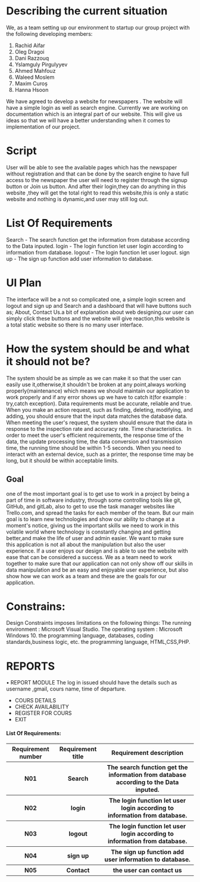 # Describing the current situation
We, as a team setting up our environment to startup our group project with the following developing members:
1. Rachid Aifar
2. Oleg Dragoi
3. Dani Razzouq
4. Yslamguly Pirgulyyev
5. Ahmed Mahfouz
6. Waleed Moslem
7. Maxim Curoș
8. Hanna Hsoon

We have agreed to develop a website for newspapers  . The website will have a simple login as well as search engine. Currently we are working on documentation which is an integral part of our website. This will give us ideas so that we will have a better understanding when it comes to implementation of our project.

# Script

User will be able to see the available pages which has the newspaper without registration and that can be done by the search engine
 to have full access to the newspaper the user will need to register through the signup button or Join us button. 
 And after their login,they can do anything in this website ,they will get the total right to read this website,this is only a static website and nothing is dynamic,and user may still log out.
# List Of Requirements

Search - The search function get the information from database according to the Data inputed.
login - The login function let user login according to information from database.
logout - The login function let user logout.
sign up - The sign up function add user information to database.

# UI Plan
The interface will be a not so complicated one, a simple login screen and logout and sign up and Search and a dashboard that will have buttons such as;
About, Contact Us.a bit of explanation about web designing.our user can simply click these buttons and the website will give reaction,this website is a total static website so there is no many user interface.

# How the system should be and what it should not be?  
The system should be as simple as we can make it so that the user can easily use it,otherwise,it shouldn't be broken at any point,always working properly(maintenance) which means we should maintain our application to work properly and if any error shows up we have to catch it(for example : try,catch exception).
Data requirements must be accurate, reliable and true. When you make an action request, such as finding, deleting, modifying, and adding, you should ensure that the input data matches the database data. When meeting the user's request, the system should ensure that the data in response to the inspection rate and accuracy rate.
Time characteristics.  In order to meet the user's efficient requirements, the response time of the data, the update processing time, the data conversion and transmission time, the running time should be within 1-5 seconds. When you need to interact with an external device, such as a printer, the response time may be long, but it should be within acceptable limits.

## Goal
one of the most important goal is to get use to work in a project by being a part of time in software industry, through some controlling tools like git, GitHub, and gitLab, also to get to use the task manager websites like Trello.com, and spread the tasks for each member of the team.
 But our main goal is to learn new technologies and show our ability to change at a moment's notice, giving us the important skills we need to work in this volatile world where technology is constantly changing and getting better,and make the life of user and admin easier.
 We want to make sure this application is not all about the manipulation but also the user experience. If a user enjoys our design and is able to use the website with ease that can be considered a success.
 We as a team need to work together to make sure that our application can not only show off our skills in data manipulation and be an easy and enjoyable user experience, but also show how we can work as a team and these are the goals for our application.

# Constrains:
   Design Constraints imposes limitations on the following things:
   The running environment : Microsoft Visual Studio.
   The operating system : Microsoft Windows 10.
   the programming language, databases,
   coding standards,business logic, etc.
   the programming language, HTML,CSS,PHP.
# REPORTS
• REPORT MODULE
The log in issued should have the details such as username ,gmail,
cours name, time of departure. 
 * COURS DETAILS
 * CHECK AVAILABILITY
 * REGISTER FOR COURS
 * EXIT
<H4>List Of Requirements: </H4>
<table> 
  <tr>
    <th>Requirement number</th>
    <th>Requirement title</th> 
    <th>Requirement description</th>
</tr>
<tr>
    <th>N01</th>
    <th>Search</th>
  <th>The search function get the information from database according to the Data inputed.</th>
</tr>
<tr>
    <th>N02</th>
    <th>login</th>
  <th>The login function let user login according to information from database.</th>
</tr>
  <tr>
    <th>N03</th>
    <th>logout</th>
  <th> The login function let user login according to information from database.</th>
    <tr>
    <th>N04</th>
    <th>sign up </th>
    <th> The sign up function add user information to database.</th>
      <tr>
      <th>N05</th>
    <th>Contact</th>
  <th>the user can contact us</th>
</tr>
